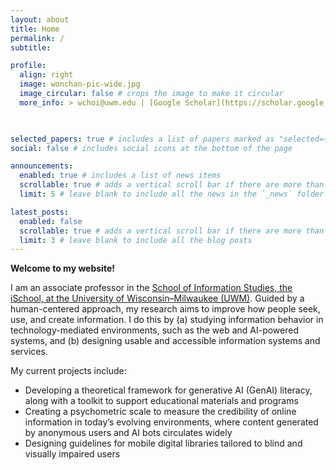 ```yaml
---
layout: about
title: Home
permalink: /
subtitle: 

profile:
  align: right
  image: wonchan-pic-wide.jpg
  image_circular: false # crops the image to make it circular
  more_info: > wchoi@uwm.edu | [Google Scholar](https://scholar.google.com/citations?user=p5_1GbgAAAAJ&hl=en) 

    

selected_papers: true # includes a list of papers marked as "selected={true}"
social: false # includes social icons at the bottom of the page

announcements:
  enabled: true # includes a list of news items
  scrollable: true # adds a vertical scroll bar if there are more than 3 news items
  limit: 5 # leave blank to include all the news in the `_news` folder

latest_posts:
  enabled: false
  scrollable: true # adds a vertical scroll bar if there are more than 3 new posts items
  limit: 3 # leave blank to include all the blog posts
---
```


**Welcome to my website!**

I am an associate professor in the [School of Information Studies, the iSchool, at the University of Wisconsin–Milwaukee (UWM)](https://uwm.edu/informationstudies/). Guided by a human-centered approach, my research aims to improve how people seek, use, and create information. I do this by (a) studying information behavior in technology-mediated environments, such as the web and AI-powered systems, and (b) designing usable and accessible information systems and services.

My current projects include:

- Developing a theoretical framework for generative AI (GenAI) literacy, along with a toolkit to support educational materials and programs
- Creating a psychometric scale to measure the credibility of online information in today’s evolving environments, where content generated by anonymous users and AI bots circulates widely
- Designing guidelines for mobile digital libraries tailored to blind and visually impaired users
